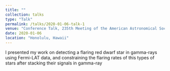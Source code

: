 ```yaml
---
title: ""
collection: talks
type: "Talk"
permalink: /talks/2020-01-06-talk-1
venue: "Conference Talk, 235th Meeting of the American Astronomical Society"
date: 2020-01-06
location: "Honolulu, Hawaii"
---
```


I presented my work on detecting a flaring red dwarf star in gamma-rays using Fermi-LAT data, and constraining the flaring rates of this types of stars after stacking their signals in gamma-ray

